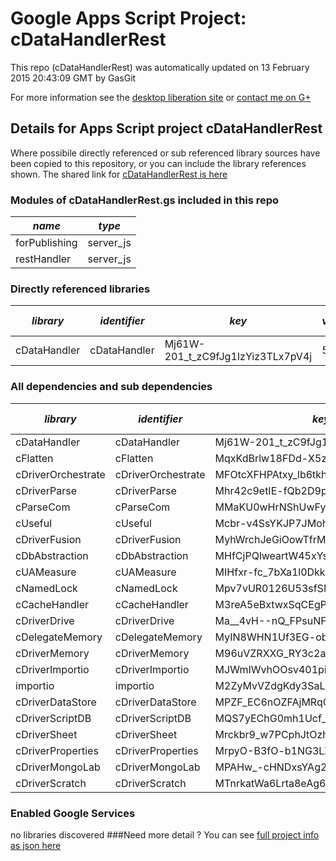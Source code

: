 # Google Apps Script Project: cDataHandlerRest
This repo (cDataHandlerRest) was automatically updated on 13 February 2015 20:43:09 GMT by GasGit

For more information see the [desktop liberation site](http://ramblings.mcpher.com/Home/excelquirks/drivesdk/gettinggithubready "desktop liberation") or [contact me on G+](https://plus.google.com/+BruceMcpherson "Bruce McPherson - GDE")
## Details for Apps Script project cDataHandlerRest
Where possibile directly referenced or sub referenced library sources have been copied to this repository, or you can include the library references shown. 
The shared link for [cDataHandlerRest is here](https://script.google.com/d/1W6CwKCYAYGoP9Bp5_FK9u5tLrkDnTYhPHcsbQrEHPrm-WKvxmxkOdT0N/edit?usp=sharing "open in the GAS IDE")

### Modules of cDataHandlerRest.gs included in this repo
*name*|*type*
--- | --- 
forPublishing| server_js
restHandler| server_js
### Directly referenced libraries
*library*|*identifier*|*key*|*version*|*dev mode*|*source*|
--- | --- | --- | --- | --- | --- 
cDataHandler| cDataHandler|Mj61W-201_t_zC9fJg1IzYiz3TLx7pV4j|58|no|[here](libraries/cDataHandler "library source")
### All dependencies and sub dependencies
*library*|*identifier*|*key*|*version*|*dev mode*|*source*|
--- | --- | --- | --- | --- | --- 
cDataHandler| cDataHandler|Mj61W-201_t_zC9fJg1IzYiz3TLx7pV4j|58|no|[here](libraries/cDataHandler "library source")
cFlatten| cFlatten|MqxKdBrlw18FDd-X5zQLd7yz3TLx7pV4j|7|no|[here](libraries/cFlatten "library source")
cDriverOrchestrate| cDriverOrchestrate|MFOtcXFHPAtxy_lb6tkhrXKi_d-phDA33|4|no|[here](libraries/cDriverOrchestrate "library source")
cDriverParse| cDriverParse|Mhr42c9etIE-fQb2D9pwW0ai_d-phDA33|8|no|[here](libraries/cDriverParse "library source")
cParseCom| cParseCom|MMaKU0wHrNShUwFypY3nM8iz3TLx7pV4j|14|no|[here](libraries/cParseCom "library source")
cUseful| cUseful|Mcbr-v4SsYKJP7JMohttAZyz3TLx7pV4j|17|no|[here](libraries/cUseful "library source")
cDriverFusion| cDriverFusion|MyhWrchJeGiOowTfrMNidiSz3TLx7pV4j|7|no|[here](libraries/cDriverFusion "library source")
cDbAbstraction| cDbAbstraction|MHfCjPQlweartW45xYs6hFai_d-phDA33|36|no|[here](libraries/cDbAbstraction "library source")
cUAMeasure| cUAMeasure|MIHfxr-fc_7bXa1l0Dkk0oqi_d-phDA33|6|no|[here](libraries/cUAMeasure "library source")
cNamedLock| cNamedLock|Mpv7vUR0126U53sfSMXsAPai_d-phDA33|11|no|[here](libraries/cNamedLock "library source")
cCacheHandler| cCacheHandler|M3reA5eBxtwxSqCEgPywb9ai_d-phDA33|11|no|[here](libraries/cCacheHandler "library source")
cDriverDrive| cDriverDrive|Ma__4vH--nQ_FPsuNF1BFuyz3TLx7pV4j|10|no|[here](libraries/cDriverDrive "library source")
cDelegateMemory| cDelegateMemory|MyIN8WHN1Uf3EG-obHsjrAyz3TLx7pV4j|8|no|[here](libraries/cDelegateMemory "library source")
cDriverMemory| cDriverMemory|M96uVZRXXG_RY3c2at9V6tSz3TLx7pV4j|9|no|[here](libraries/cDriverMemory "library source")
cDriverImportio| cDriverImportio|MJWmIWvhOOsv401piLKzeNai_d-phDA33|3|no|[here](libraries/cDriverImportio "library source")
importio| importio|M2ZyMvVZdgKdy3SaLP8gq3X797_hv7HHb|3|no|no
cDriverDataStore| cDriverDataStore|MPZF_EC6nOZFAjMRqCxEaUyz3TLx7pV4j|4|no|[here](libraries/cDriverDataStore "library source")
cDriverScriptDB| cDriverScriptDB|MQS7yEChG0mh1Ucf_UhV-vKi_d-phDA33|2|no|[here](libraries/cDriverScriptDB "library source")
cDriverSheet| cDriverSheet|Mrckbr9_w7PCphJtOzhzA_Cz3TLx7pV4j|9|no|[here](libraries/cDriverSheet "library source")
cDriverProperties| cDriverProperties|MrpyO-B3fO-b1NG3LZ4UzaKi_d-phDA33|10|no|[here](libraries/cDriverProperties "library source")
cDriverMongoLab| cDriverMongoLab|MPAHw_-cHNDxsYAg263J7Fai_d-phDA33|5|no|[here](libraries/cDriverMongoLab "library source")
cDriverScratch| cDriverScratch|MTnrkatWa6Lrta8eAg6_H0qi_d-phDA33|8|no|[here](libraries/cDriverScratch "library source")
### Enabled Google Services
no libraries discovered
###Need more detail ?
You can see [full project info as json here](info.json)
